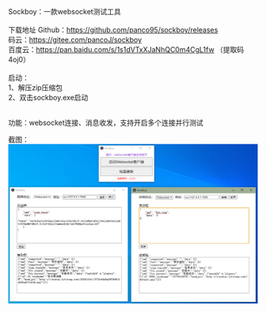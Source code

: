 Sockboy：一款websocket测试工具<br><br>
下载地址
Github：https://github.com/panco95/sockboy/releases<br>
码云：https://gitee.com/pancoJ/sockboy<br>
百度云：https://pan.baidu.com/s/1s1dVTxXJaNhQC0m4CgL1fw （提取码4oj0） 
<br><br>
启动：<br>
1、解压zip压缩包<br>
2、双击sockboy.exe启动<br><br>

功能：websocket连接、消息收发，支持开启多个连接并行测试<br>

截图：<br>
![avatar](/screenshots/2.png)
